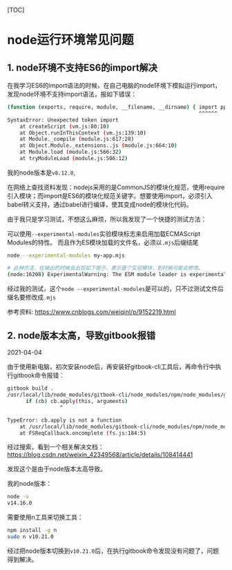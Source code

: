 [TOC]



# node运行环境常见问题

## 1. node环境不支持ES6的import解决

在我学习ES6的import语法的时候，在自己电脑的node环境下模拟运行import，发现node环境不支持import语法，报如下错误：

```bash
(function (exports, require, module, __filename, __dirname) { import pp from './a'
                                                              ^^^^^^
SyntaxError: Unexpected token import
    at createScript (vm.js:80:10)
    at Object.runInThisContext (vm.js:139:10)
    at Module._compile (module.js:617:28)
    at Object.Module._extensions..js (module.js:664:10)
    at Module.load (module.js:566:32)
    at tryModuleLoad (module.js:506:12)
```

我的node版本是`v8.12.0`, 

在网络上查找资料发现：nodejs采用的是CommonJS的模块化规范，使用require引入模块；而import是ES6的模块化规范关键字。想要使用import，必须引入babel转义支持，通过babel进行编译，使其变成node的模块化代码。

由于我只是学习测试，不想这么麻烦，所以我发现了一个快捷的测试方法：

可以使用`--experimental-modules`实验模块标志来启用加载ECMAScript Modules的特性。
而且作为ES模块加载的文件名，必须以`.mjs`后缀结尾

```bash
node --experimental-modules my-app.mjs

# 此种方法，在输出的时候会出现如下提示，表示是个实验模块，到时候可能会修改。
(node:16208) ExperimentalWarning: The ESM module loader is experimental.
```

经过我的测试，这个`node --experimental-modules`是可以的，只不过测试文件后缀名要修改成`.mjs`

参考资料: https://www.cnblogs.com/weiqinl/p/9152219.html

## 2. node版本太高，导致gitbook报错

2021-04-04

由于使用新电脑，初次安装node后，再安装好gitbook-cli工具后，再命令行中执行gitbook命令报错：

```bash
gitbook build .
/usr/local/lib/node_modules/gitbook-cli/node_modules/npm/node_modules/graceful-fs/polyfills.js:287
      if (cb) cb.apply(this, arguments)
                 ^

TypeError: cb.apply is not a function
    at /usr/local/lib/node_modules/gitbook-cli/node_modules/npm/node_modules/graceful-fs/polyfills.js:287:18
    at FSReqCallback.oncomplete (fs.js:184:5)
```

经过搜索，看到一个相关解决文档：https://blog.csdn.net/weixin_42349568/article/details/108414441

发现这个是由于node版本太高导致。

我的node版本：

```bash
node -v
v14.16.0
```

需要使用n工具来切换工具：

```bash
npm install -g n
sudo n v10.21.0
```

经过把node版本切换到`v10.21.0`后，在执行gitbook命令发现没有问题了，问题得到解决。







